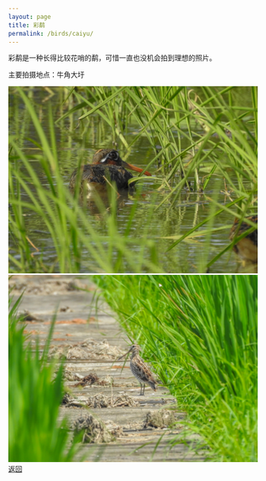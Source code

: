 ```yaml
---
layout: page
title: 彩鹬
permalink: /birds/caiyu/
---
```

彩鹬是一种长得比较花哨的鹬，可惜一直也没机会拍到理想的照片。

主要拍摄地点：牛角大圩

![](../picture/彩鹬/DSCN9392.jpg)
![](../picture/彩鹬/DSCN9685.jpg)
[返回](../../)
